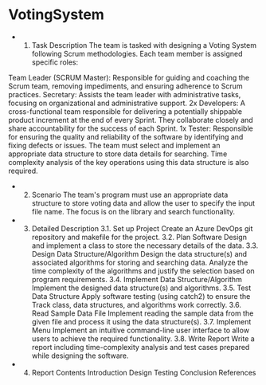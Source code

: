 # VotingSystem

- 1. Task Description
The team is tasked with designing a Voting System following Scrum methodologies. Each team member is assigned specific roles:

Team Leader (SCRUM Master): Responsible for guiding and coaching the Scrum team, removing impediments, and ensuring adherence to Scrum practices.
Secretary: Assists the team leader with administrative tasks, focusing on organizational and administrative support.
2x Developers: A cross-functional team responsible for delivering a potentially shippable product increment at the end of every Sprint. They collaborate closely and share accountability for the success of each Sprint.
1x Tester: Responsible for ensuring the quality and reliability of the software by identifying and fixing defects or issues.
The team must select and implement an appropriate data structure to store data details for searching. Time complexity analysis of the key operations using this data structure is also required.
- 2. Scenario
The team's program must use an appropriate data structure to store voting data and allow the user to specify the input file name. The focus is on the library and search functionality.

- 3. Detailed Description
3.1. Set up Project
Create an Azure DevOps git repository and makefile for the project.
3.2. Plan Software
Design and implement a class to store the necessary details of the data.
3.3. Design Data Structure/Algorithm
Design the data structure(s) and associated algorithms for storing and searching data.
Analyze the time complexity of the algorithms and justify the selection based on program requirements.
3.4. Implement Data Structure/Algorithm
Implement the designed data structure(s) and algorithms.
3.5. Test Data Structure
Apply software testing (using catch2) to ensure the Track class, data structures, and algorithms work correctly.
3.6. Read Sample Data File
Implement reading the sample data from the given file and process it using the data structure(s).
3.7. Implement Menu
Implement an intuitive command-line user interface to allow users to achieve the required functionality.
3.8. Write Report
Write a report including time-complexity analysis and test cases prepared while designing the software.
- 4. Report Contents
Introduction
Design
Testing
Conclusion
References

